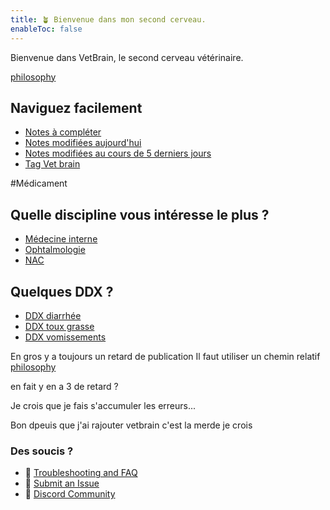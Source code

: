 ```yaml
---
title: 🪴 Bienvenue dans mon second cerveau.
enableToc: false
---
```

Bienvenue dans VetBrain, le second cerveau vétérinaire.

[philosophy](notes/philosophy.md)

## Naviguez facilement
- [Notes à compléter](Vetbrain/Indexe/Notes%20à%20compléter.md)
- [Notes modifiées aujourd'hui](Vetbrain/Indexe/Notes%20modifiées%20aujourd'hui.md)
- [Notes modifiées au cours de 5 derniers jours](Vetbrain/Indexe/Notes%20modifiées%20au%20cours%20de%205%20derniers%20jours.md)
- [Tag Vet brain](Vetbrain/Indexe/Tag%20Vet%20brain.md)

#Médicament 

## Quelle discipline vous intéresse le plus ?
- [Médecine interne](Vetbrain/Discipline/Médecine%20interne.md) 
- [Ophtalmologie](Vetbrain/Discipline/Ophtalmologie.md)
- [NAC](Vetbrain/Discipline/NAC.md) 

## Quelques DDX ?
- [DDX diarrhée](Vetbrain/DDX/DDX%20diarrhée.md)
- [DDX toux grasse](Vetbrain/DDX/DDX%20toux%20grasse.md)
- [DDX vomissements](Vetbrain/DDX/DDX%20vomissements.md)

En gros y a toujours un retard de publication
Il faut utiliser un chemin relatif [philosophy](notes/philosophy.md)

en fait y en a 3 de retard ?

Je crois que je fais s'accumuler les erreurs...

Bon dpeuis que j'ai rajouter vetbrain c'est la merde je crois 

### Des soucis ?
- 🚧 [Troubleshooting and FAQ](notes/troubleshooting.md)
- 🐛 [Submit an Issue](https://github.com/jackyzha0/quartz/issues)
- 👀 [Discord Community](https://discord.gg/cRFFHYye7t)

